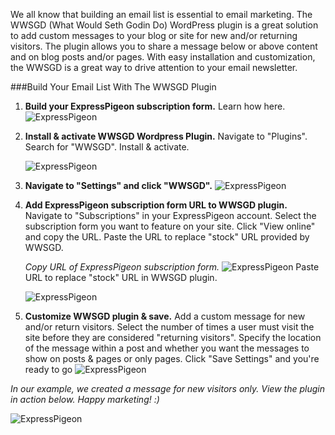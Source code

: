 
We all know that building an email list is essential to email marketing.
The WWSGD (What Would Seth Godin Do) WordPress plugin is a great
solution to add custom messages to your blog or site for new and/or
returning visitors. The plugin allows you to share a message below or
above content and on blog posts and/or pages. With easy installation and
customization, the WWSGD is a great way to drive attention to your email
newsletter.

###Build Your Email List With The WWSGD Plugin


1.  **Build your ExpressPigeon subscription form.** Learn how
    here.
    ![ExpressPigeon](/blog/images/2013/Screenshot-2013-11-03-at-10.11.52-PM.png "ExpressPigeon")

2.  **Install & activate WWSGD Wordpress Plugin.** Navigate to
    "Plugins". Search for "WWSGD". Install & activate.

    ![ExpressPigeon](/blog/images/2013/Screenshot-2013-11-03-at-9.41.11-PM.png "ExpressPigeon")

3.  **Navigate to "Settings" and click "WWSGD".**
    ![ExpressPigeon](/blog/images/2013/Screenshot-2013-11-03-at-9.43.02-PM.png "ExpressPigeon")

4.  **Add ExpressPigeon subscription form URL to WWSGD plugin.** 
    Navigate to "Subscriptions" in your ExpressPigeon account.
    Select the subscription form you want to feature on your site. Click
    "View online" and copy the URL. Paste the URL to replace "stock" URL
    provided by WWSGD.

    *Copy URL of ExpressPigeon subscription form.*
    ![ExpressPigeon](/blog/images/2013/Screenshot-2013-11-03-at-9.54.06-PM.png "ExpressPigeon")
    Paste URL to replace "stock" URL in WWSGD plugin.

    ![ExpressPigeon](/blog/images/2013/Screenshot-2013-11-03-at-10.05.28-PM.png "ExpressPigeon")

5.  **Customize WWSGD plugin & save.** Add a custom message for new
    and/or return visitors. Select the number of times a user must visit
    the site before they are considered "returning visitors". Specify
    the location of the message within a post and whether you want the
    messages to show on posts & pages or only pages. Click "Save
    Settings" and you're ready to go
    ![ExpressPigeon](/blog/images/2013/Screenshot-2013-11-03-at-10.20.47-PM.png "ExpressPigeon")


*In our example, we created a message for new visitors only. View the
plugin in action below. Happy marketing! :)*

![ExpressPigeon](/blog/images/2013/Screenshot-2013-11-03-at-10.06.33-PM.png "ExpressPigeon")
